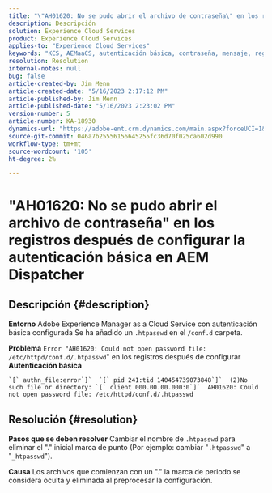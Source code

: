 ```yaml
---
title: "\"AH01620: No se pudo abrir el archivo de contraseña\" en los registros después de configurar la autenticación básica en AEM Dispatcher"
description: Descripción
solution: Experience Cloud Services
product: Experience Cloud Services
applies-to: "Experience Cloud Services"
keywords: "KCS, AEMaaCS, autenticación básica, contraseña, mensaje, registros, AEM, dispatcher, Adobe Experience Manager, AH01620, solución de problemas"
resolution: Resolution
internal-notes: null
bug: false
article-created-by: Jim Menn
article-created-date: "5/16/2023 2:17:12 PM"
article-published-by: Jim Menn
article-published-date: "5/16/2023 2:23:02 PM"
version-number: 5
article-number: KA-18930
dynamics-url: "https://adobe-ent.crm.dynamics.com/main.aspx?forceUCI=1&pagetype=entityrecord&etn=knowledgearticle&id=aefb9253-f4f3-ed11-8848-6045bd006079"
source-git-commit: 046a7b25556156645255fc36d70f025ca602d990
workflow-type: tm+mt
source-wordcount: '105'
ht-degree: 2%

---
```


# &quot;AH01620: No se pudo abrir el archivo de contraseña&quot; en los registros después de configurar la autenticación básica en AEM Dispatcher

## Descripción {#description}


<b>Entorno</b>
Adobe Experience Manager as a Cloud Service con autenticación básica configurada Se ha añadido un `.htpasswd` en el `/conf.d` carpeta.

<b>Problema</b>
`Error "AH01620: Could not open password file: /etc/httpd/conf.d/.htpasswd`&quot; en los registros después de configurar <b>Autenticación básica</b>


```
`[` authn_file:error`]`  `[` pid 241:tid 140454739073848`]`  (2)No such file or directory: `[` client 000.00.00.000:0`]`  AH01620: Could not open password file: /etc/httpd/conf.d/.htpasswd
```





## Resolución {#resolution}


<b>Pasos que se deben resolver</b>
Cambiar el nombre de `.htpasswd` para eliminar el &quot;.&quot; inicial marca de punto (Por ejemplo: cambiar &quot;`.htpasswd`&quot; a &quot;`_htpasswd`&quot;).

<b>Causa</b>
Los archivos que comienzan con un &quot;.&quot; la marca de periodo se considera oculta y eliminada al preprocesar la configuración.
